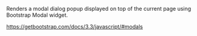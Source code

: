 Renders a modal dialog popup displayed on top of the current page using Bootstrap Modal widget.

<https://getbootstrap.com/docs/3.3/javascript/#modals>